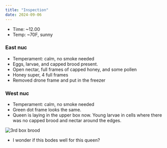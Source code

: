 ```yaml
---
title: "Inspection"
date: 2024-09-06
---
```



- Time: ~12.00
- Temp: ~70F, sunny

### East nuc

- Temperament: calm, no smoke needed
- Eggs, larvae, and capped brood present.
- Open nectar, full frames of capped honey, and some pollen
- Honey super, 4 full frames
- Removed drone frame and put in the freezer


### West nuc

- Temperament: calm, no smoke needed
- Green dot frame looks the same.
- Queen is laying in the upper box now. Young larvae in cells where there was no capped brood and nectar around the edges.

![3rd box brood](/WoodlandWizardBees/assets/images/IMG_0657.jpg)

- I wonder if this bodes well for this queen?
